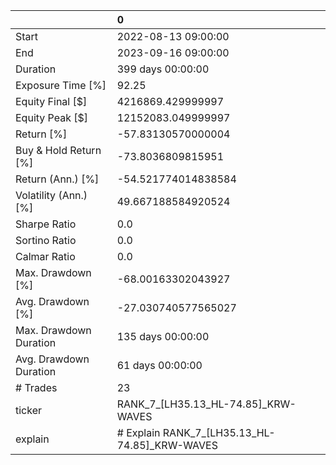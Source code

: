|                        | 0                                             |
|:-----------------------|:----------------------------------------------|
| Start                  | 2022-08-13 09:00:00                           |
| End                    | 2023-09-16 09:00:00                           |
| Duration               | 399 days 00:00:00                             |
| Exposure Time [%]      | 92.25                                         |
| Equity Final [$]       | 4216869.429999997                             |
| Equity Peak [$]        | 12152083.049999997                            |
| Return [%]             | -57.83130570000004                            |
| Buy & Hold Return [%]  | -73.8036809815951                             |
| Return (Ann.) [%]      | -54.521774014838584                           |
| Volatility (Ann.) [%]  | 49.667188584920524                            |
| Sharpe Ratio           | 0.0                                           |
| Sortino Ratio          | 0.0                                           |
| Calmar Ratio           | 0.0                                           |
| Max. Drawdown [%]      | -68.00163302043927                            |
| Avg. Drawdown [%]      | -27.030740577565027                           |
| Max. Drawdown Duration | 135 days 00:00:00                             |
| Avg. Drawdown Duration | 61 days 00:00:00                              |
| # Trades               | 23                                            |
| ticker                 | RANK_7_[LH35.13_HL-74.85]_KRW-WAVES           |
| explain                | # Explain RANK_7_[LH35.13_HL-74.85]_KRW-WAVES |